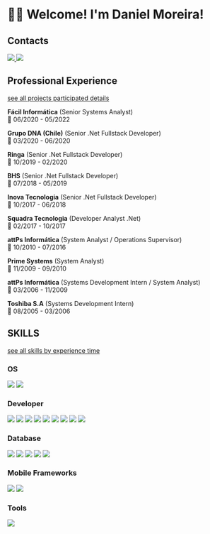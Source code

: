 # 👨‍💻 Welcome! I'm Daniel Moreira!

<!--![Anurag's GitHub stats](https://github-readme-stats.vercel.app/api?username=danimoreira&show_icons=true) 
[![Top Langs](https://github-readme-stats.vercel.app/api/top-langs/?username=danimoreira&layout=compact)](https://github.com/danimoreira/github-readme-stats)-->

## Contacts
<a href="mailto:dniel.moreira@gmail.com" target="_blank" rel="noreferrer noopener">
<img src="https://img.shields.io/badge/Gmail-D14836?style=for-the-badge&logo=gmail&logoColor=white" />
</a> <a href="https://www.linkedin.com/in/danielmoreiradeveloper/"  target="_blank" rel="noreferrer noopener"> <img src="https://img.shields.io/badge/LinkedIn-0077B5?style=for-the-badge&logo=linkedin&logoColor=white" /> </a>


## Professional Experience

<a href="https://github.com/danimoreira/all-projects-participated" > see all projects participated details </a>

**Fácil Informática** (Senior Systems Analyst) \
:calendar:  06/2020 - 05/2022

**Grupo DNA (Chile)** (Senior .Net Fullstack Developer) \
:calendar: 03/2020 - 06/2020

**Ringa** (Senior .Net Fullstack Developer) \
:calendar: 10/2019 - 02/2020

**BHS** (Senior .Net Fullstack Developer) \
:calendar: 07/2018 - 05/2019

**Inova Tecnologia** (Senior .Net Fullstack Developer) \
:calendar: 10/2017 - 06/2018

**Squadra Tecnologia** (Developer Analyst .Net) \
:calendar: 02/2017 - 10/2017

**attPs Informática** (System Analyst / Operations Supervisor) \
:calendar: 10/2010 - 07/2016

**Prime Systems** (System Analyst) \
:calendar: 11/2009 - 09/2010

**attPs Informática** (Systems Development Intern / System Analyst) \
:calendar: 03/2006 - 11/2009

**Toshiba S.A** (Systems Development Intern) \
:calendar: 08/2005 - 03/2006

## SKILLS

<a href="https://github.com/danimoreira/all-skills-by-experience-time" > see all skills by experience time </a>

### OS
<img src="https://img.shields.io/badge/Ubuntu-E95420?style=for-the-badge&logo=ubuntu&logoColor=white" /> <img src="https://img.shields.io/badge/Windows-0078D6?style=for-the-badge&logo=windows&logoColor=white" />

### Developer
<img src="https://img.shields.io/badge/C%23-239120?style=for-the-badge&logo=c-sharp&logoColor=white" /> <img src="https://img.shields.io/badge/.NET-5C2D91?style=for-the-badge&logo=.net&logoColor=white" /> <img src="https://img.shields.io/badge/JavaScript-323330?style=for-the-badge&logo=javascript&logoColor=F7DF1E" /> <img src="https://img.shields.io/badge/HTML5-E34F26?style=for-the-badge&logo=html5&logoColor=white" /> <img src="https://img.shields.io/badge/CSS3-1572B6?style=for-the-badge&logo=css3&logoColor=white" /> <img src="https://img.shields.io/badge/AngularJS-E23237?style=for-the-badge&logo=angularjs&logoColor=white" /> <img src="https://img.shields.io/badge/Bootstrap-563D7C?style=for-the-badge&logo=bootstrap&logoColor=white" /> <img src="https://img.shields.io/badge/jQuery-0769AD?style=for-the-badge&logo=jquery&logoColor=white" /> <img src="https://img.shields.io/badge/Material--UI-0081CB?style=for-the-badge&logo=material-ui&logoColor=white" />

### Database
<img src="https://img.shields.io/badge/MySQL-00000F?style=for-the-badge&logo=mysql&logoColor=white" /> <img src="https://img.shields.io/badge/PostgreSQL-316192?style=for-the-badge&logo=postgresql&logoColor=white" /> <img src="https://img.shields.io/badge/Oracle-F80000?style=for-the-badge&logo=Oracle&logoColor=white" /> <img src="https://img.shields.io/badge/SQLite-07405E?style=for-the-badge&logo=sqlite&logoColor=white" /> <img src="https://img.shields.io/badge/Microsoft_SQL_Server-CC2927?style=for-the-badge&logo=microsoft-sql-server&logoColor=white" />

### Mobile Frameworks
<img src="https://img.shields.io/badge/Ionic-3880FF?style=for-the-badge&logo=ionic&logoColor=white" /> <img src="https://img.shields.io/badge/Cordova-35434F?style=for-the-badge&logo=apache-cordova&logoColor=E8E8E8" />

### Tools
<img src="https://img.shields.io/badge/Powershell-2CA5E0?style=for-the-badge&logo=powershell&logoColor=white" />




